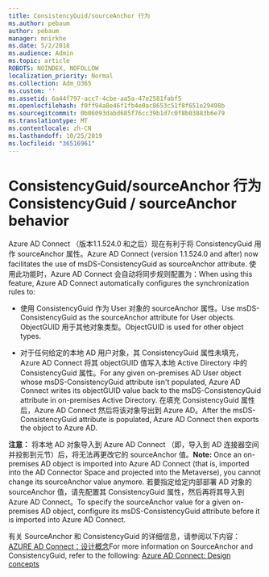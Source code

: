 ```yaml
---
title: ConsistencyGuid/sourceAnchor 行为
ms.author: pebaum
author: pebaum
manager: mnirkhe
ms.date: 5/2/2018
ms.audience: Admin
ms.topic: article
ROBOTS: NOINDEX, NOFOLLOW
localization_priority: Normal
ms.collection: Adm_O365
ms.custom: ''
ms.assetid: 6a44f797-acc7-4cbe-aa5a-47e2581fabf5
ms.openlocfilehash: f0ff94a8e46f1fb4e0ac8653c51f8f651e29498b
ms.sourcegitcommit: 0b06093dabd685f76cc39b1d7c0f8b03883b6e79
ms.translationtype: MT
ms.contentlocale: zh-CN
ms.lasthandoff: 10/25/2019
ms.locfileid: "36516961"
---
```

# <a name="consistencyguid--sourceanchor-behavior"></a><span data-ttu-id="ebdf2-102">ConsistencyGuid/sourceAnchor 行为</span><span class="sxs-lookup"><span data-stu-id="ebdf2-102">ConsistencyGuid / sourceAnchor behavior</span></span>

<span data-ttu-id="ebdf2-103">Azure AD Connect （版本1.1.524.0 和之后）现在有利于将 ConsistencyGuid 用作 sourceAnchor 属性。</span><span class="sxs-lookup"><span data-stu-id="ebdf2-103">Azure AD Connect (version 1.1.524.0 and after) now facilitates the use of msDS-ConsistencyGuid as sourceAnchor attribute.</span></span> <span data-ttu-id="ebdf2-104">使用此功能时，Azure AD Connect 会自动将同步规则配置为：</span><span class="sxs-lookup"><span data-stu-id="ebdf2-104">When using this feature, Azure AD Connect automatically configures the synchronization rules to:</span></span>
  
- <span data-ttu-id="ebdf2-105">使用 ConsistencyGuid 作为 User 对象的 sourceAnchor 属性。</span><span class="sxs-lookup"><span data-stu-id="ebdf2-105">Use msDS-ConsistencyGuid as the sourceAnchor attribute for User objects.</span></span> <span data-ttu-id="ebdf2-106">ObjectGUID 用于其他对象类型。</span><span class="sxs-lookup"><span data-stu-id="ebdf2-106">ObjectGUID is used for other object types.</span></span>
    
- <span data-ttu-id="ebdf2-107">对于任何给定的本地 AD 用户对象，其 ConsistencyGuid 属性未填充，Azure AD Connect 将其 objectGUID 值写入本地 Active Directory 中的 ConsistencyGuid 属性。</span><span class="sxs-lookup"><span data-stu-id="ebdf2-107">For any given on-premises AD User object whose msDS-ConsistencyGuid attribute isn't populated, Azure AD Connect writes its objectGUID value back to the msDS-ConsistencyGuid attribute in on-premises Active Directory.</span></span> <span data-ttu-id="ebdf2-108">在填充 ConsistencyGuid 属性后，Azure AD Connect 然后将该对象导出到 Azure AD。</span><span class="sxs-lookup"><span data-stu-id="ebdf2-108">After the msDS-ConsistencyGuid attribute is populated, Azure AD Connect then exports the object to Azure AD.</span></span>
    
 <span data-ttu-id="ebdf2-109">**注意：** 将本地 AD 对象导入到 Azure AD Connect （即，导入到 AD 连接器空间并投影到元节）后，将无法再更改它的 sourceAnchor 值。</span><span class="sxs-lookup"><span data-stu-id="ebdf2-109">**Note:** Once an on-premises AD object is imported into Azure AD Connect (that is, imported into the AD Connector Space and projected into the Metaverse), you cannot change its sourceAnchor value anymore.</span></span> <span data-ttu-id="ebdf2-110">若要指定给定内部部署 AD 对象的 sourceAnchor 值，请先配置其 ConsistencyGuid 属性，然后再将其导入到 Azure AD Connect。</span><span class="sxs-lookup"><span data-stu-id="ebdf2-110">To specify the sourceAnchor value for a given on-premises AD object, configure its msDS-ConsistencyGuid attribute before it is imported into Azure AD Connect.</span></span> 
  
<span data-ttu-id="ebdf2-111">有关 SourceAnchor 和 ConsistencyGuid 的详细信息，请参阅以下内容： [AZURE AD Connect：设计概念](https://docs.microsoft.com/azure/active-directory/connect/active-directory-aadconnect-design-concepts)</span><span class="sxs-lookup"><span data-stu-id="ebdf2-111">For more information on SourceAnchor and ConsistencyGuid, refer to the following: [Azure AD Connect: Design concepts](https://docs.microsoft.com/azure/active-directory/connect/active-directory-aadconnect-design-concepts)</span></span>
  

